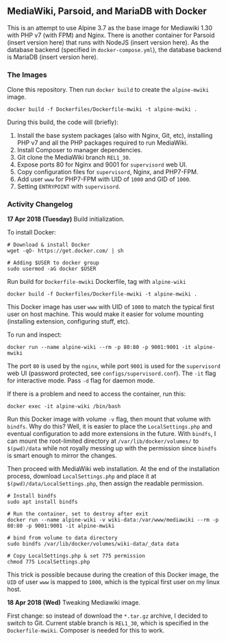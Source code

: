 ## MediaWiki, Parsoid, and MariaDB with Docker

This is an attempt to use Alpine 3.7 as the base image for Mediawiki 1.30 with PHP v7 (with FPM) and Nginx. There is another container for Parsoid (insert version here) that runs with NodeJS (insert version here). As the database backend (specified in `docker-compose.yml`), the database backend is MariaDB (insert version here).

### The Images

Clone this repository. Then run `docker build` to create the `alpine-mwiki` image.

```
docker build -f Dockerfiles/Dockerfile-mwiki -t alpine-mwiki .
```

During this build, the code will (briefly):

1. Install the base system packages (also with Nginx, Git, etc), installing PHP v7 and all the PHP packages required to run MediaWiki.
2. Install Composer to manager dependencies.
3. Git clone the MediaWiki branch `REL1_30`.
4. Expose ports 80 for Nginx and 9001 for `supervisord` web UI.
5. Copy configuration files for `supervisord`, Nginx, and PHP7-FPM.
6. Add user `www` for PHP7-FPM with UID of `1000` and GID of `1000`.
7. Setting `ENTRYPOINT` with `supervisord`.

### Activity Changelog

**17 Apr 2018 (Tuesday)** Build initialization.

To install Docker:

```
# Download & install Docker
wget -qO- https://get.docker.com/ | sh

# Adding $USER to docker group
sudo usermod -aG docker $USER
```

Run build for `Dockerfile-mwiki` Dockerfile, tag with `alpine-wiki`

```
docker build -f Dockerfiles/Dockerfile-mwiki -t alpine-mwiki .
```

This Docker image has user `www` with UID of `1000` to match the typical first user on host machine. This would make it easier for volume mounting (installing extension, configuring stuff, etc).

To run and inspect:

```
docker run --name alpine-wiki --rm -p 80:80 -p 9001:9001 -it alpine-mwiki
```

The port `80` is used by the `nginx`, while port `9001` is used for the `supervisord` web UI (password protected, see `configs/supervisord.conf`). The `-it` flag for interactive mode. Pass `-d` flag for daemon mode.

If there is a problem and need to access the container, run this:

```
docker exec -it alpine-wiki /bin/bash
```

Run this Docker image with volume `-v` flag, then mount that volume with `bindfs`. Why do this? Well, it is easier to place the `LocalSettings.php` and eventual configuration to add more extensions in the future. With `bindfs`, I can mount the root-limited directory at `/var/lib/docker/volumes/` to `$(pwd)/data` while not royally messing up with the permission since `bindfs` is smart enough to mirror the changes.

Then proceed with MediaWiki web installation. At the end of the installation process, download `LocalSettings.php` and place it at `$(pwd)/data/LocalSettings.php`, then assign the readable permission.

```
# Install bindfs
sudo apt install bindfs

# Run the container, set to destroy after exit
docker run --name alpine-wiki -v wiki-data:/var/www/mediawiki --rm -p 80:80 -p 9001:9001 -it alpine-mwiki

# bind from volume to data directory
sudo bindfs /var/lib/docker/volumes/wiki-data/_data data

# Copy LocalSettings.php & set 775 permission
chmod 775 LocalSettings.php
```

This trick is possible because during the creation of this Docker image, the `UID` of user `www` is mapped to `1000`, which is the typical first user on my linux host.

**18 Apr 2018 (Wed)** Tweaking Mediawiki image.

First change: so instead of download the `*.tar.gz` archive, I decided to switch to Git. Current stable branch is `REL1_30`, which is specified in the `Dockerfile-mwiki`. Composer is needed for this to work.
